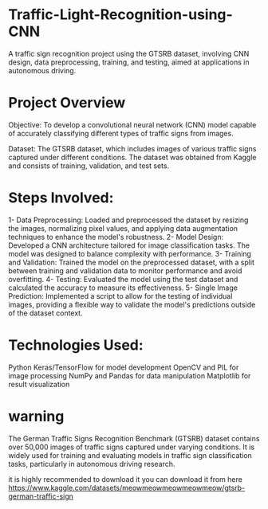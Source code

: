# Traffic-Light-Recognition-using-CNN
A traffic sign recognition project using the GTSRB dataset, involving CNN design, data preprocessing, training, and testing, aimed at applications in autonomous driving.

# Project Overview
Objective: To develop a convolutional neural network (CNN) model capable of accurately classifying different types of traffic signs from images.

Dataset: The GTSRB dataset, which includes images of various traffic signs captured under different conditions. The dataset was obtained from Kaggle and consists of training, validation, and test sets.

# Steps Involved:

1- Data Preprocessing: Loaded and preprocessed the dataset by resizing the images, normalizing pixel values, and applying data augmentation techniques to enhance the model's robustness.
2- Model Design: Developed a CNN architecture tailored for image classification tasks. The model was designed to balance complexity with performance.
3- Training and Validation: Trained the model on the preprocessed dataset, with a split between training and validation data to monitor performance and avoid overfitting.
4- Testing: Evaluated the model using the test dataset and calculated the accuracy to measure its effectiveness.
5- Single Image Prediction: Implemented a script to allow for the testing of individual images, providing a flexible way to validate the model's predictions outside of the dataset context.

# Technologies Used:

Python
Keras/TensorFlow for model development
OpenCV and PIL for image processing
NumPy and Pandas for data manipulation
Matplotlib for result visualization


# warning 
The German Traffic Signs Recognition Benchmark (GTSRB) dataset contains over 50,000 images of traffic signs captured under varying conditions. It is widely used for training and evaluating models in traffic sign classification tasks, particularly in autonomous driving research.

it is highly recommended to download it 
you can download it from here
https://www.kaggle.com/datasets/meowmeowmeowmeowmeow/gtsrb-german-traffic-sign